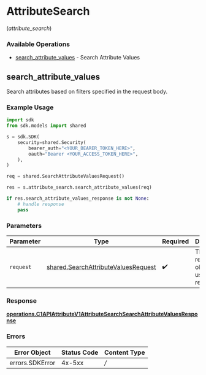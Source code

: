 # AttributeSearch
(*attribute_search*)

### Available Operations

* [search_attribute_values](#search_attribute_values) - Search Attribute Values

## search_attribute_values

Search attributes based on filters specified in the request body.

### Example Usage

```python
import sdk
from sdk.models import shared

s = sdk.SDK(
    security=shared.Security(
        bearer_auth="<YOUR_BEARER_TOKEN_HERE>",
        oauth="Bearer <YOUR_ACCESS_TOKEN_HERE>",
    ),
)

req = shared.SearchAttributeValuesRequest()

res = s.attribute_search.search_attribute_values(req)

if res.search_attribute_values_response is not None:
    # handle response
    pass

```

### Parameters

| Parameter                                                                                  | Type                                                                                       | Required                                                                                   | Description                                                                                |
| ------------------------------------------------------------------------------------------ | ------------------------------------------------------------------------------------------ | ------------------------------------------------------------------------------------------ | ------------------------------------------------------------------------------------------ |
| `request`                                                                                  | [shared.SearchAttributeValuesRequest](../../models/shared/searchattributevaluesrequest.md) | :heavy_check_mark:                                                                         | The request object to use for the request.                                                 |


### Response

**[operations.C1APIAttributeV1AttributeSearchSearchAttributeValuesResponse](../../models/operations/c1apiattributev1attributesearchsearchattributevaluesresponse.md)**
### Errors

| Error Object    | Status Code     | Content Type    |
| --------------- | --------------- | --------------- |
| errors.SDKError | 4x-5xx          | */*             |
